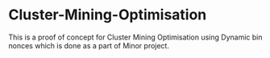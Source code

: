 # Cluster-Mining-Optimisation

This is a proof of concept for Cluster Mining Optimisation using Dynamic bin nonces which is done as a part of Minor project.


